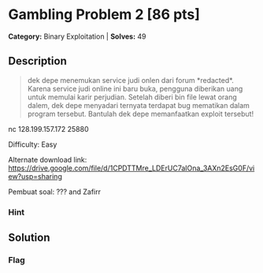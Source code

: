 # Gambling Problem 2 [86 pts]

**Category:** Binary Exploitation
| **Solves:** 49

## Description
>dek depe menemukan service judi onlen dari forum \*redacted\*. Karena service judi online ini baru buka, pengguna diberikan uang untuk memulai karir perjudian. Setelah diberi bin file lewat orang dalem, dek depe menyadari ternyata terdapat bug mematikan dalam program tersebut. Bantulah dek depe memanfaatkan exploit tersebut!

nc 128.199.157.172 25880

Difficulty: Easy

Alternate download link: <br>
https://drive.google.com/file/d/1CPDTTMre_LDErUC7aIOna_3AXn2EsG0F/view?usp=sharing

Pembuat soal: ??? and Zafirr

### Hint
 
## Solution

### Flag


